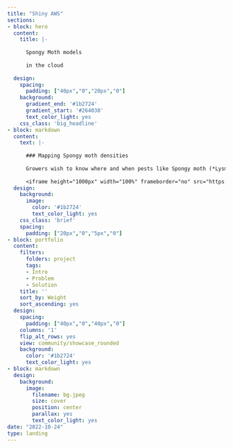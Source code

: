 ```yaml
---
title: "Shiny AWS"
sections:
- block: hero
  content:
    title: |-
    
      Spongy Moth models
    
      in the cloud
      
  design:
    spacing:
      padding: ["40px","0","20px","0"]
    background:
      gradient_end: '#1b2724'
      gradient_start: '#264038'
      text_color_light: yes
    css_class: 'big_headline'
- block: markdown
  content:
    text: |-
    
      ### Mapping Spongy moth densities
      
      Growers wish to know where and when pests like Spongy moth (*Lysmantria dispar*) will appear. Ecodata modeled Spongy moth densities in space and time using field surveys and GAMs. Users can explore our forecasts using a Shiny app hosted on an AWS server.
      
      <iframe height="1000px" width="100%" frameborder="no" src="https://ecodatatech.shinyapps.io/ctspongymoth/"> </iframe>
  design:
    background:
      image:
        color: '#1b2724'
        text_color_light: yes
    css_class: 'brief'
    spacing:
      padding: ["20px","0","5px","0"]
- block: portfolio
  content:
    filters:
      folders: project
      tags:
      - Intro
      - Problem
      - Solution
    title: ''
    sort_by: Weight
    sort_ascending: yes
  design:
    spacing:
      padding: ["40px","0","40px","0"]
    columns: '1'
    flip_alt_rows: yes
    view: community/showcase_rounded
    background:
      color: '#1b2724'
      text_color_light: yes
- block: markdown
  design:
    background:
      image:
        filename: bg.jpeg
        size: cover
        position: center
        parallax: yes
        text_color_light: yes
date: "2022-10-24"
type: landing
---
```

